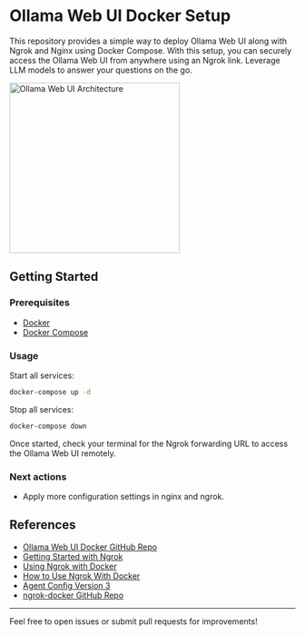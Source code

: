 # Ollama Web UI Docker Setup

This repository provides a simple way to deploy Ollama Web UI along with Ngrok and Nginx using Docker Compose. With this setup, you can securely access the Ollama Web UI from anywhere using an Ngrok link. Leverage LLM models to answer your questions on the go.

<img src="drawing.jpg" alt="Ollama Web UI Architecture" width="300"/>

## Getting Started

### Prerequisites

- [Docker](https://www.docker.com/get-started)
- [Docker Compose](https://docs.docker.com/compose/)

### Usage

Start all services:

```bash
docker-compose up -d
```

Stop all services:

```bash
docker-compose down
```

Once started, check your terminal for the Ngrok forwarding URL to access the Ollama Web UI remotely.

### Next actions
- Apply more configuration settings in nginx and ngrok.

## References

- [Ollama Web UI Docker GitHub Repo](https://github.com/codearrangertoo/ollama-webui-docker)
- [Getting Started with Ngrok](https://ngrok.com/docs/guides/developer-preview/getting-started/)
- [Using Ngrok with Docker](https://ngrok.com/docs/using-ngrok-with/docker/)
- [How to Use Ngrok With Docker](https://tech.aufomm.com/how-to-use-ngrok-with-docker/)
- [Agent Config Version 3](https://ngrok.com/docs/agent/config/v3/#agent-configuration)
- [ngrok-docker GitHub Repo](https://github.com/thinhdanggroup/ngrok-docker/tree/main)

---

Feel free to open issues or submit pull requests for improvements!